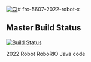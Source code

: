 [![CI](https://github.com/FirewallRobotics/frc-5607-2022-robot-x/actions/workflows/main.yml/badge.svg)](https://github.com/FirewallRobotics/frc-5607-2022-robot-x/actions/workflows/main.yml)# frc-5607-2022-robot-x

## Master Build Status

[![Build Status](https://app.travis-ci.com/FirewallRobotics/frc-5607-2022-robot-x.svg?token=C8j6n89gSz7yxxyqxxLW&branch=main)](https://app.travis-ci.com/FirewallRobotics/frc-5607-2022-robot-x)
<br />

2022 Robot RoboRIO Java code
